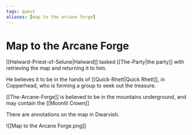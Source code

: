 ```yaml
---
tags: quest
aliases: [map to the arcane forge]
---
```

# Map to the Arcane Forge

[[Halward-Priest-of-Selune|Halward]] tasked [[The-Party|the party]] with retrieving the map and returning it to him.

He believes it to be in the hands of [[Quick-Rhett|Quick Rhett]], in Copperhead, who is forming a group to seek out the treasure.

[[The-Arcane-Forge]] is believed to be in the mountains underground, and may contain the [[Moonlit Crown]]

There are annotations on the map in Dwarvish.

![[Map to the Arcane Forge.png]]